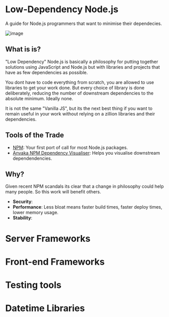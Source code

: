# Low-Dependency Node.js

A guide for Node.js programmers that want to minimise their dependecies.

![image](https://user-images.githubusercontent.com/534414/149545524-d267dfaa-1d83-4e01-a2b1-35a4dfb57269.png)

## What is is?

"Low Dependency" Node.js is basically a philosophy for putting together solutions using JavaScript and Node.js but with libraries and projects that have as few dependencies as possible. 

You dont have to code everything from scratch, you are allowed to use libraries to get your work done. But every choice of library is done deliberately, reducing the number of downstream dependencies to the absolute minimum. Ideally none.

It is not the same "Vanilla JS", but its the next best thing if you want to remain useful in your work without relying on a zillion libraries and their dependencies.

## Tools of the Trade

- [NPM](https://npmjs.org): Your first port of call for most Node.js packages.
- [Anvaka NPM Dependency Visualiser](https://npm.anvaka.com/): Helps you visualise downstream dependendencies.

## Why?

Given recent NPM scandals its clear that a change in philosophy could help many people. So this work will benefit others. 
 
- **Security**: 
- **Performance**: Less bloat means faster build times, faster deploy times, lower memory usage.
- **Stability**: 

# Server Frameworks

# Front-end Frameworks

# Testing tools

# 

# Datetime Libraries

